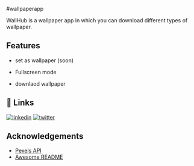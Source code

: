 #wallpaperapp

WallHub is a wallpaper app in which you can download different types of wallpaper.

## Features


- set as wallpaper (soon)

- Fullscreen mode

- downlaod wallpaper

## 🔗 Links

[![linkedin](https://img.shields.io/badge/linkedin-0A66C2?style=for-the-badge&logo=linkedin&logoColor=white)](https://www.linkedin.com/in/suraj-negi-898578243)
[![twitter](https://img.shields.io/badge/twitter-1DA1F2?style=for-the-badge&logo=twitter&logoColor=white)](https://twitter.com/is_this_suraj)


## Acknowledgements

 - [Pexels API](https://www.pexels.com/)
 - [Awesome README](https://github.com/matiassingers/awesome-readme)
